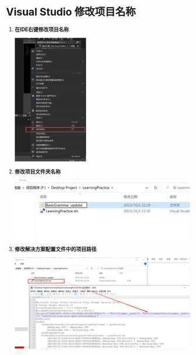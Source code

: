 # Visual Studio 修改项目名称

1. **在IDE右键修改项目名称**

    <img src="./Media_files/修改项目名称_重命名.png" alt="修改项目名称_重命名" style="zoom: 33%;" />

2. **修改项目文件夹名称**

    ![修改项目名称_修改文件夹名称](./Media_files/修改项目名称_修改文件夹名称.png)

3. **修改解决方案配置文件中的项目路径**

    ![修改项目名称_修改配置文件](./Media_files/修改项目名称_修改配置文件.png)